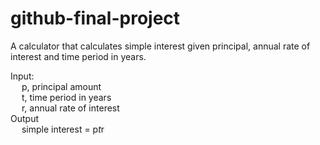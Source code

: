 # github-final-project
A calculator that calculates simple interest given principal, annual rate of interest and time period in years.

Input: <br>
   &emsp; p, principal amount <br>
   &emsp; t, time period in years <br>
   &emsp; r, annual rate of interest <br>
Output <br>
   &emsp; simple interest = p*t*r
